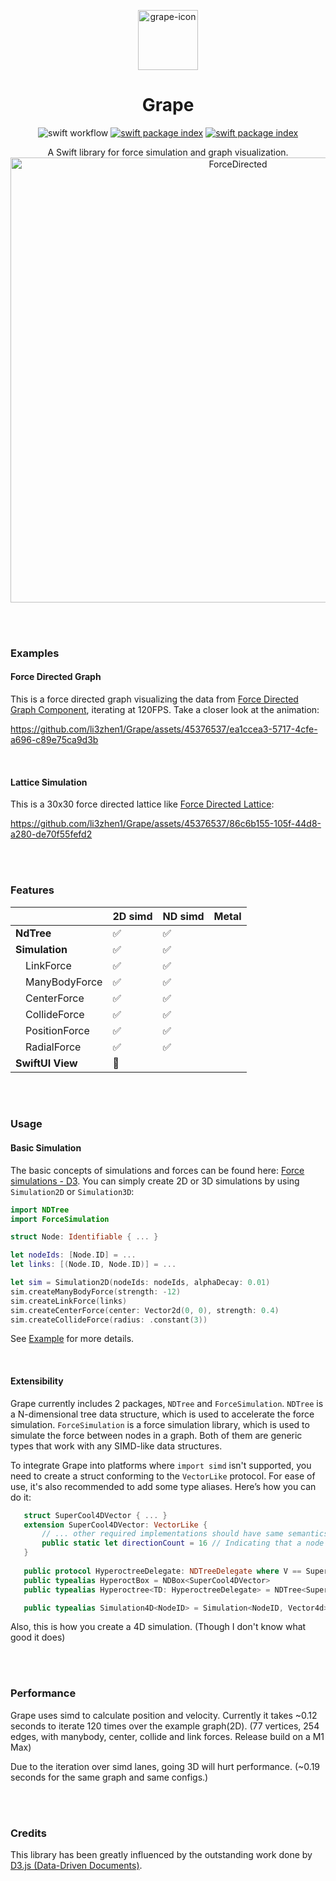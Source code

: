 <p align="center">
  <img alt="grape-icon" src="https://github.com/li3zhen1/Grape/assets/45376537/4ab08ea1-22e6-4fe8-ab2b-99ae325b46a6" height="96">
  <h1 align="center">Grape</h1>

</p>

<p align="center">
  <img src="https://github.com/li3zhen1/Grape/actions/workflows/swift.yml/badge.svg" alt="swift workflow">
  <a href="https://swiftpackageindex.com/li3zhen1/Grape"><img src="https://img.shields.io/endpoint?url=https%3A%2F%2Fswiftpackageindex.com%2Fapi%2Fpackages%2Fli3zhen1%2FGrape%2Fbadge%3Ftype%3Dswift-versions" alt="swift package index"></a>
  <a href="https://swiftpackageindex.com/li3zhen1/Grape"><img src="https://img.shields.io/endpoint?url=https%3A%2F%2Fswiftpackageindex.com%2Fapi%2Fpackages%2Fli3zhen1%2FGrape%2Fbadge%3Ftype%3Dplatforms" alt="swift package index"></a>

</p>

<p align="center">A Swift library for force simulation and graph visualization.
  <img width="712" alt="ForceDirected" src="https://github.com/li3zhen1/Grape/assets/45376537/1cbc938e-55a8-438e-b20b-3e52577ac30a">
</p>



<br/>
<br/>



### Examples

#### Force Directed Graph
This is a force directed graph visualizing the data from [Force Directed Graph Component](https://observablehq.com/@d3/force-directed-graph-component), iterating at 120FPS. Take a closer look at the animation:

https://github.com/li3zhen1/Grape/assets/45376537/ea1ccea3-5717-4cfe-a696-c89e75ca9d3b

<br/>

#### Lattice Simulation

This is a 30x30 force directed lattice like [Force Directed Lattice](https://observablehq.com/@d3/force-directed-lattice):

https://github.com/li3zhen1/Grape/assets/45376537/86c6b155-105f-44d8-a280-de70f55fefd2





<br/>
<br/>


### Features

|   | 2D simd | ND simd | Metal |
| --- | --- | --- | --- |
| **NdTree** | ✅ | ✅ |  |
| **Simulation** | ✅ | ✅ |  |
| &emsp;LinkForce | ✅ | ✅ |  |
| &emsp;ManyBodyForce | ✅ | ✅ |  |
| &emsp;CenterForce | ✅ | ✅ |  |
| &emsp;CollideForce | ✅ | ✅ |  |
| &emsp;PositionForce | ✅ | ✅ |  |
| &emsp;RadialForce | ✅ | ✅ |  |
| **SwiftUI View** | 🚧 |  |  |


<br/>
<br/>

### Usage

#### Basic Simulation

The basic concepts of simulations and forces can be found here: [Force simulations - D3](https://d3js.org/d3-force/simulation). You can simply create 2D or 3D simulations by using `Simulation2D` or `Simulation3D`:

```swift
import NDTree
import ForceSimulation

struct Node: Identifiable { ... }

let nodeIds: [Node.ID] = ... 
let links: [(Node.ID, Node.ID)] = ... 

let sim = Simulation2D(nodeIds: nodeIds, alphaDecay: 0.01)
sim.createManyBodyForce(strength: -12)
sim.createLinkForce(links)
sim.createCenterForce(center: Vector2d(0, 0), strength: 0.4)
sim.createCollideForce(radius: .constant(3))

```

See [Example](https://github.com/li3zhen1/Grape/tree/main/Examples/ForceDirectedGraphExample) for more details. 

<br/>

#### Extensibility

Grape currently includes 2 packages, `NDTree` and `ForceSimulation`. `NDTree` is a N-dimensional tree data structure, which is used to accelerate the force simulation. `ForceSimulation` is a force simulation library, which is used to simulate the force between nodes in a graph. Both of them are generic types that work with any SIMD-like data structures. 

To integrate Grape into platforms where `import simd` isn't supported, you need to create a struct conforming to the `VectorLike` protocol. For ease of use, it's also recommended to add some type aliases. Here’s how you can do it:

```swift
   struct SuperCool4DVector { ... }
   extension SuperCool4DVector: VectorLike {
       // ... other required implementations should have same semantics as SIMD protocol provided in Foundation ...
       public static let directionCount = 16 // Indicating that a node in a 4D tree should have 2^4 subdivisions
   }
   
   public protocol HyperoctreeDelegate: NDTreeDelegate where V == SuperCool4DVector {}
   public typealias HyperoctBox = NDBox<SuperCool4DVector>
   public typealias Hyperoctree<TD: HyperoctreeDelegate> = NDTree<SuperCool4DVector, TD>

   public typealias Simulation4D<NodeID> = Simulation<NodeID, Vector4d> where NodeID: Hashable

```

Also, this is how you create a 4D simulation. (Though I don't know what good it does)



<br/>
<br/>

### Performance

Grape uses simd to calculate position and velocity. Currently it takes ~0.12 seconds to iterate 120 times over the example graph(2D). (77 vertices, 254 edges, with manybody, center, collide and link forces. Release build on a M1 Max)

Due to the iteration over simd lanes, going 3D will hurt performance. (~0.19 seconds for the same graph and same configs.)


<br/>
<br/>

### Credits

This library has been greatly influenced by the outstanding work done by [D3.js (Data-Driven Documents)](https://d3js.org).
